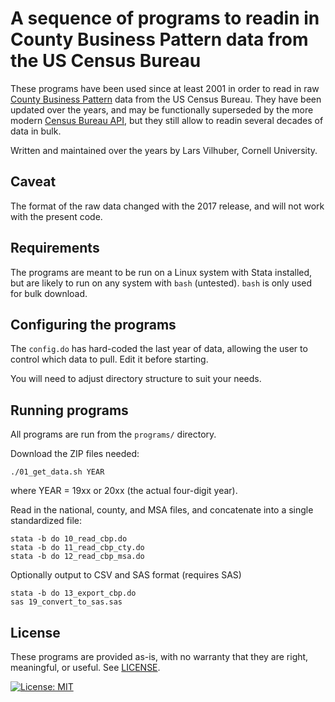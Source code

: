 # A sequence of programs to readin in County Business Pattern data from the US Census Bureau

These programs have been used since at least 2001 in order to read in raw [County Business Pattern](https://www.census.gov/programs-surveys/cbp.html) data from the US Census Bureau. They have been updated over the years, and may be functionally superseded by the more modern [Census Bureau API](https://www.census.gov/data/developers.html), but they still allow to readin several decades of data in bulk.

Written and maintained over the years by Lars Vilhuber, Cornell University.

## Caveat

The format of the raw data changed with the 2017 release, and will not work with the present code.

## Requirements

The programs are meant to be run on a Linux system with Stata installed, but are likely to run on any system with `bash` (untested). `bash` is only used for bulk download.

## Configuring the programs

The `config.do` has hard-coded the last year of data, allowing the user to control which data to pull. Edit it before starting.

You will need to adjust directory structure to suit your needs.

## Running programs

All programs are run from the `programs/` directory.

Download the ZIP files needed:

```{bash}
./01_get_data.sh YEAR
```
where YEAR = 19xx or 20xx (the actual four-digit year).

Read in the national, county, and MSA files, and concatenate into a single standardized file:

```{bash}
stata -b do 10_read_cbp.do
stata -b do 11_read_cbp_cty.do
stata -b do 12_read_cbp_msa.do
```

Optionally output to CSV and SAS format (requires SAS)

```{bash}
stata -b do 13_export_cbp.do
sas 19_convert_to_sas.sas
```


## License

These programs are provided as-is, with no warranty that they are right, meaningful, or useful. See [LICENSE](LICENSE).

[![License: MIT](https://img.shields.io/badge/License-MIT-yellow.svg)](https://opensource.org/licenses/MIT)  
